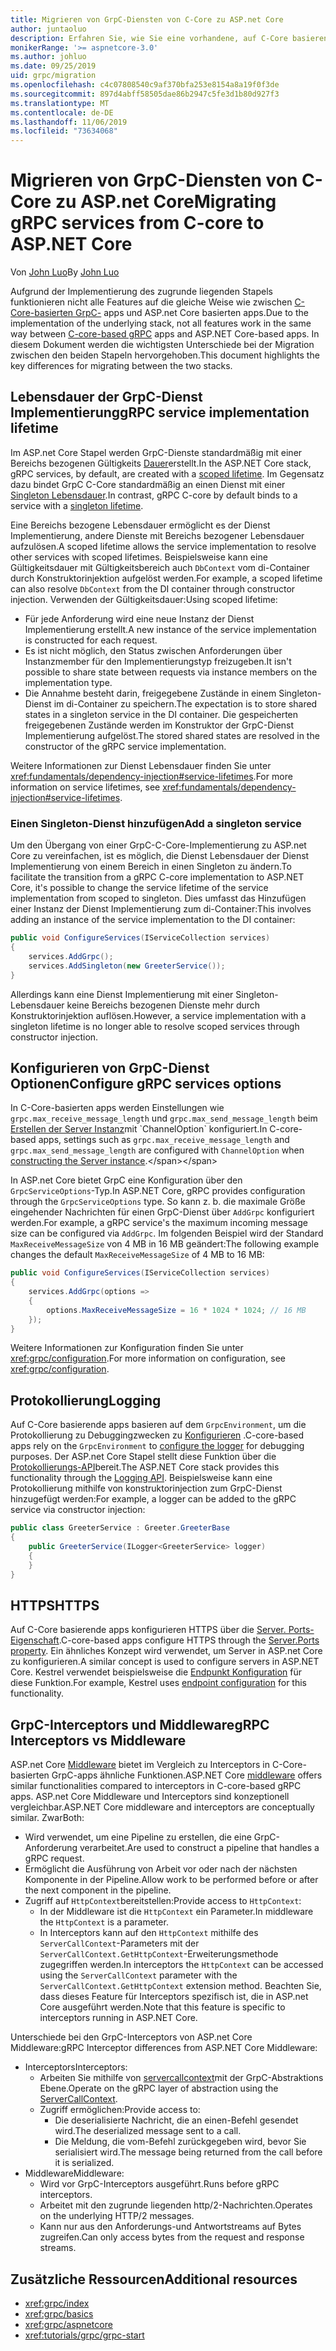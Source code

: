 ```yaml
---
title: Migrieren von GrpC-Diensten von C-Core zu ASP.net Core
author: juntaoluo
description: Erfahren Sie, wie Sie eine vorhandene, auf C-Core basierende GrpC-App verschieben, die auf ASP.net Core Stapel ausgeführt wird.
monikerRange: '>= aspnetcore-3.0'
ms.author: johluo
ms.date: 09/25/2019
uid: grpc/migration
ms.openlocfilehash: c4c07808540c9af370bfa253e8154a8a19f0f3de
ms.sourcegitcommit: 897d4abff58505dae86b2947c5fe3d1b80d927f3
ms.translationtype: MT
ms.contentlocale: de-DE
ms.lasthandoff: 11/06/2019
ms.locfileid: "73634068"
---
```

# <a name="migrating-grpc-services-from-c-core-to-aspnet-core"></a><span data-ttu-id="6b1e1-103">Migrieren von GrpC-Diensten von C-Core zu ASP.net Core</span><span class="sxs-lookup"><span data-stu-id="6b1e1-103">Migrating gRPC services from C-core to ASP.NET Core</span></span>

<span data-ttu-id="6b1e1-104">Von [John Luo](https://github.com/juntaoluo)</span><span class="sxs-lookup"><span data-stu-id="6b1e1-104">By [John Luo](https://github.com/juntaoluo)</span></span>

<span data-ttu-id="6b1e1-105">Aufgrund der Implementierung des zugrunde liegenden Stapels funktionieren nicht alle Features auf die gleiche Weise wie zwischen [C-Core-basierten GrpC-](https://grpc.io/blog/grpc-stacks) apps und ASP.net Core basierten apps.</span><span class="sxs-lookup"><span data-stu-id="6b1e1-105">Due to the implementation of the underlying stack, not all features work in the same way between [C-core-based gRPC](https://grpc.io/blog/grpc-stacks) apps and ASP.NET Core-based apps.</span></span> <span data-ttu-id="6b1e1-106">In diesem Dokument werden die wichtigsten Unterschiede bei der Migration zwischen den beiden Stapeln hervorgehoben.</span><span class="sxs-lookup"><span data-stu-id="6b1e1-106">This document highlights the key differences for migrating between the two stacks.</span></span>

## <a name="grpc-service-implementation-lifetime"></a><span data-ttu-id="6b1e1-107">Lebensdauer der GrpC-Dienst Implementierung</span><span class="sxs-lookup"><span data-stu-id="6b1e1-107">gRPC service implementation lifetime</span></span>

<span data-ttu-id="6b1e1-108">Im ASP.net Core Stapel werden GrpC-Dienste standardmäßig mit einer Bereichs bezogenen Gültigkeits [Dauer](xref:fundamentals/dependency-injection#service-lifetimes)erstellt.</span><span class="sxs-lookup"><span data-stu-id="6b1e1-108">In the ASP.NET Core stack, gRPC services, by default, are created with a [scoped lifetime](xref:fundamentals/dependency-injection#service-lifetimes).</span></span> <span data-ttu-id="6b1e1-109">Im Gegensatz dazu bindet GrpC C-Core standardmäßig an einen Dienst mit einer [Singleton Lebensdauer](xref:fundamentals/dependency-injection#service-lifetimes).</span><span class="sxs-lookup"><span data-stu-id="6b1e1-109">In contrast, gRPC C-core by default binds to a service with a [singleton lifetime](xref:fundamentals/dependency-injection#service-lifetimes).</span></span>

<span data-ttu-id="6b1e1-110">Eine Bereichs bezogene Lebensdauer ermöglicht es der Dienst Implementierung, andere Dienste mit Bereichs bezogener Lebensdauer aufzulösen.</span><span class="sxs-lookup"><span data-stu-id="6b1e1-110">A scoped lifetime allows the service implementation to resolve other services with scoped lifetimes.</span></span> <span data-ttu-id="6b1e1-111">Beispielsweise kann eine Gültigkeitsdauer mit Gültigkeitsbereich auch `DbContext` vom di-Container durch Konstruktorinjektion aufgelöst werden.</span><span class="sxs-lookup"><span data-stu-id="6b1e1-111">For example, a scoped lifetime can also resolve `DbContext` from the DI container through constructor injection.</span></span> <span data-ttu-id="6b1e1-112">Verwenden der Gültigkeitsdauer:</span><span class="sxs-lookup"><span data-stu-id="6b1e1-112">Using scoped lifetime:</span></span>

* <span data-ttu-id="6b1e1-113">Für jede Anforderung wird eine neue Instanz der Dienst Implementierung erstellt.</span><span class="sxs-lookup"><span data-stu-id="6b1e1-113">A new instance of the service implementation is constructed for each request.</span></span>
* <span data-ttu-id="6b1e1-114">Es ist nicht möglich, den Status zwischen Anforderungen über Instanzmember für den Implementierungstyp freizugeben.</span><span class="sxs-lookup"><span data-stu-id="6b1e1-114">It isn't possible to share state between requests via instance members on the implementation type.</span></span>
* <span data-ttu-id="6b1e1-115">Die Annahme besteht darin, freigegebene Zustände in einem Singleton-Dienst im di-Container zu speichern.</span><span class="sxs-lookup"><span data-stu-id="6b1e1-115">The expectation is to store shared states in a singleton service in the DI container.</span></span> <span data-ttu-id="6b1e1-116">Die gespeicherten freigegebenen Zustände werden im Konstruktor der GrpC-Dienst Implementierung aufgelöst.</span><span class="sxs-lookup"><span data-stu-id="6b1e1-116">The stored shared states are resolved in the constructor of the gRPC service implementation.</span></span>

<span data-ttu-id="6b1e1-117">Weitere Informationen zur Dienst Lebensdauer finden Sie unter <xref:fundamentals/dependency-injection#service-lifetimes>.</span><span class="sxs-lookup"><span data-stu-id="6b1e1-117">For more information on service lifetimes, see <xref:fundamentals/dependency-injection#service-lifetimes>.</span></span>

### <a name="add-a-singleton-service"></a><span data-ttu-id="6b1e1-118">Einen Singleton-Dienst hinzufügen</span><span class="sxs-lookup"><span data-stu-id="6b1e1-118">Add a singleton service</span></span>

<span data-ttu-id="6b1e1-119">Um den Übergang von einer GrpC-C-Core-Implementierung zu ASP.net Core zu vereinfachen, ist es möglich, die Dienst Lebensdauer der Dienst Implementierung von einem Bereich in einen Singleton zu ändern.</span><span class="sxs-lookup"><span data-stu-id="6b1e1-119">To facilitate the transition from a gRPC C-core implementation to ASP.NET Core, it's possible to change the service lifetime of the service implementation from scoped to singleton.</span></span> <span data-ttu-id="6b1e1-120">Dies umfasst das Hinzufügen einer Instanz der Dienst Implementierung zum di-Container:</span><span class="sxs-lookup"><span data-stu-id="6b1e1-120">This involves adding an instance of the service implementation to the DI container:</span></span>

```csharp
public void ConfigureServices(IServiceCollection services)
{
    services.AddGrpc();
    services.AddSingleton(new GreeterService());
}
```

<span data-ttu-id="6b1e1-121">Allerdings kann eine Dienst Implementierung mit einer Singleton-Lebensdauer keine Bereichs bezogenen Dienste mehr durch Konstruktorinjektion auflösen.</span><span class="sxs-lookup"><span data-stu-id="6b1e1-121">However, a service implementation with a singleton lifetime is no longer able to resolve scoped services through constructor injection.</span></span>

## <a name="configure-grpc-services-options"></a><span data-ttu-id="6b1e1-122">Konfigurieren von GrpC-Dienst Optionen</span><span class="sxs-lookup"><span data-stu-id="6b1e1-122">Configure gRPC services options</span></span>

<span data-ttu-id="6b1e1-123">In C-Core-basierten apps werden Einstellungen wie `grpc.max_receive_message_length` und `grpc.max_send_message_length` beim [Erstellen der Server Instanz](https://grpc.io/grpc/csharp/api/Grpc.Core.Server.html#Grpc_Core_Server__ctor_System_Collections_Generic_IEnumerable_Grpc_Core_ChannelOption__)mit `ChannelOption` konfiguriert.</span><span class="sxs-lookup"><span data-stu-id="6b1e1-123">In C-core-based apps, settings such as `grpc.max_receive_message_length` and `grpc.max_send_message_length` are configured with `ChannelOption` when [constructing the Server instance](https://grpc.io/grpc/csharp/api/Grpc.Core.Server.html#Grpc_Core_Server__ctor_System_Collections_Generic_IEnumerable_Grpc_Core_ChannelOption__).</span></span>

<span data-ttu-id="6b1e1-124">In ASP.net Core bietet GrpC eine Konfiguration über den `GrpcServiceOptions`-Typ.</span><span class="sxs-lookup"><span data-stu-id="6b1e1-124">In ASP.NET Core, gRPC provides configuration through the `GrpcServiceOptions` type.</span></span> <span data-ttu-id="6b1e1-125">So kann z. b. die maximale Größe eingehender Nachrichten für einen GrpC-Dienst über `AddGrpc` konfiguriert werden.</span><span class="sxs-lookup"><span data-stu-id="6b1e1-125">For example, a gRPC service's the maximum incoming message size can be configured via `AddGrpc`.</span></span> <span data-ttu-id="6b1e1-126">Im folgenden Beispiel wird der Standard `MaxReceiveMessageSize` von 4 MB in 16 MB geändert:</span><span class="sxs-lookup"><span data-stu-id="6b1e1-126">The following example changes the default `MaxReceiveMessageSize` of 4 MB to 16 MB:</span></span>

```csharp
public void ConfigureServices(IServiceCollection services)
{
    services.AddGrpc(options =>
    {
        options.MaxReceiveMessageSize = 16 * 1024 * 1024; // 16 MB
    });
}
```

<span data-ttu-id="6b1e1-127">Weitere Informationen zur Konfiguration finden Sie unter <xref:grpc/configuration>.</span><span class="sxs-lookup"><span data-stu-id="6b1e1-127">For more information on configuration, see <xref:grpc/configuration>.</span></span>

## <a name="logging"></a><span data-ttu-id="6b1e1-128">Protokollierung</span><span class="sxs-lookup"><span data-stu-id="6b1e1-128">Logging</span></span>

<span data-ttu-id="6b1e1-129">Auf C-Core basierende apps basieren auf dem `GrpcEnvironment`, um die Protokollierung zu Debuggingzwecken zu [Konfigurieren](https://grpc.io/grpc/csharp/api/Grpc.Core.GrpcEnvironment.html?q=size#Grpc_Core_GrpcEnvironment_SetLogger_Grpc_Core_Logging_ILogger_) .</span><span class="sxs-lookup"><span data-stu-id="6b1e1-129">C-core-based apps rely on the `GrpcEnvironment` to [configure the logger](https://grpc.io/grpc/csharp/api/Grpc.Core.GrpcEnvironment.html?q=size#Grpc_Core_GrpcEnvironment_SetLogger_Grpc_Core_Logging_ILogger_) for debugging purposes.</span></span> <span data-ttu-id="6b1e1-130">Der ASP.net Core Stapel stellt diese Funktion über die [Protokollierungs-API](xref:fundamentals/logging/index)bereit.</span><span class="sxs-lookup"><span data-stu-id="6b1e1-130">The ASP.NET Core stack provides this functionality through the [Logging API](xref:fundamentals/logging/index).</span></span> <span data-ttu-id="6b1e1-131">Beispielsweise kann eine Protokollierung mithilfe von konstruktorinjection zum GrpC-Dienst hinzugefügt werden:</span><span class="sxs-lookup"><span data-stu-id="6b1e1-131">For example, a logger can be added to the gRPC service via constructor injection:</span></span>

```csharp
public class GreeterService : Greeter.GreeterBase
{
    public GreeterService(ILogger<GreeterService> logger)
    {
    }
}
```

## <a name="https"></a><span data-ttu-id="6b1e1-132">HTTPS</span><span class="sxs-lookup"><span data-stu-id="6b1e1-132">HTTPS</span></span>

<span data-ttu-id="6b1e1-133">Auf C-Core basierende apps konfigurieren HTTPS über die [Server. Ports-Eigenschaft](https://grpc.io/grpc/csharp/api/Grpc.Core.Server.html#Grpc_Core_Server_Ports).</span><span class="sxs-lookup"><span data-stu-id="6b1e1-133">C-core-based apps configure HTTPS through the [Server.Ports property](https://grpc.io/grpc/csharp/api/Grpc.Core.Server.html#Grpc_Core_Server_Ports).</span></span> <span data-ttu-id="6b1e1-134">Ein ähnliches Konzept wird verwendet, um Server in ASP.net Core zu konfigurieren.</span><span class="sxs-lookup"><span data-stu-id="6b1e1-134">A similar concept is used to configure servers in ASP.NET Core.</span></span> <span data-ttu-id="6b1e1-135">Kestrel verwendet beispielsweise die [Endpunkt Konfiguration](xref:fundamentals/servers/kestrel#endpoint-configuration) für diese Funktion.</span><span class="sxs-lookup"><span data-stu-id="6b1e1-135">For example, Kestrel uses [endpoint configuration](xref:fundamentals/servers/kestrel#endpoint-configuration) for this functionality.</span></span>

## <a name="grpc-interceptors-vs-middleware"></a><span data-ttu-id="6b1e1-136">GrpC-Interceptors und Middleware</span><span class="sxs-lookup"><span data-stu-id="6b1e1-136">gRPC Interceptors vs Middleware</span></span>

<span data-ttu-id="6b1e1-137">ASP.net Core [Middleware](xref:fundamentals/middleware/index) bietet im Vergleich zu Interceptors in C-Core-basierten GrpC-apps ähnliche Funktionen.</span><span class="sxs-lookup"><span data-stu-id="6b1e1-137">ASP.NET Core [middleware](xref:fundamentals/middleware/index) offers similar functionalities compared to interceptors in C-core-based gRPC apps.</span></span> <span data-ttu-id="6b1e1-138">ASP.net Core Middleware und Interceptors sind konzeptionell vergleichbar.</span><span class="sxs-lookup"><span data-stu-id="6b1e1-138">ASP.NET Core middleware and interceptors are conceptually similar.</span></span> <span data-ttu-id="6b1e1-139">Zwar</span><span class="sxs-lookup"><span data-stu-id="6b1e1-139">Both:</span></span>

* <span data-ttu-id="6b1e1-140">Wird verwendet, um eine Pipeline zu erstellen, die eine GrpC-Anforderung verarbeitet.</span><span class="sxs-lookup"><span data-stu-id="6b1e1-140">Are used to construct a pipeline that handles a gRPC request.</span></span>
* <span data-ttu-id="6b1e1-141">Ermöglicht die Ausführung von Arbeit vor oder nach der nächsten Komponente in der Pipeline.</span><span class="sxs-lookup"><span data-stu-id="6b1e1-141">Allow work to be performed before or after the next component in the pipeline.</span></span>
* <span data-ttu-id="6b1e1-142">Zugriff auf `HttpContext`bereitstellen:</span><span class="sxs-lookup"><span data-stu-id="6b1e1-142">Provide access to `HttpContext`:</span></span>
  * <span data-ttu-id="6b1e1-143">In der Middleware ist die `HttpContext` ein Parameter.</span><span class="sxs-lookup"><span data-stu-id="6b1e1-143">In middleware the `HttpContext` is a parameter.</span></span>
  * <span data-ttu-id="6b1e1-144">In Interceptors kann auf den `HttpContext` mithilfe des `ServerCallContext`-Parameters mit der `ServerCallContext.GetHttpContext`-Erweiterungsmethode zugegriffen werden.</span><span class="sxs-lookup"><span data-stu-id="6b1e1-144">In interceptors the `HttpContext` can be accessed using the `ServerCallContext` parameter with the `ServerCallContext.GetHttpContext` extension method.</span></span> <span data-ttu-id="6b1e1-145">Beachten Sie, dass dieses Feature für Interceptors spezifisch ist, die in ASP.net Core ausgeführt werden.</span><span class="sxs-lookup"><span data-stu-id="6b1e1-145">Note that this feature is specific to interceptors running in ASP.NET Core.</span></span>

<span data-ttu-id="6b1e1-146">Unterschiede bei den GrpC-Interceptors von ASP.net Core Middleware:</span><span class="sxs-lookup"><span data-stu-id="6b1e1-146">gRPC Interceptor differences from ASP.NET Core Middleware:</span></span>

* <span data-ttu-id="6b1e1-147">Interceptors</span><span class="sxs-lookup"><span data-stu-id="6b1e1-147">Interceptors:</span></span>
  * <span data-ttu-id="6b1e1-148">Arbeiten Sie mithilfe von [servercallcontext](https://grpc.io/grpc/csharp/api/Grpc.Core.ServerCallContext.html)mit der GrpC-Abstraktions Ebene.</span><span class="sxs-lookup"><span data-stu-id="6b1e1-148">Operate on the gRPC layer of abstraction using the [ServerCallContext](https://grpc.io/grpc/csharp/api/Grpc.Core.ServerCallContext.html).</span></span>
  * <span data-ttu-id="6b1e1-149">Zugriff ermöglichen:</span><span class="sxs-lookup"><span data-stu-id="6b1e1-149">Provide access to:</span></span>
    * <span data-ttu-id="6b1e1-150">Die deserialisierte Nachricht, die an einen-Befehl gesendet wird.</span><span class="sxs-lookup"><span data-stu-id="6b1e1-150">The deserialized message sent to a call.</span></span>
    * <span data-ttu-id="6b1e1-151">Die Meldung, die vom-Befehl zurückgegeben wird, bevor Sie serialisiert wird.</span><span class="sxs-lookup"><span data-stu-id="6b1e1-151">The message being returned from the call before it is serialized.</span></span>
* <span data-ttu-id="6b1e1-152">Middleware</span><span class="sxs-lookup"><span data-stu-id="6b1e1-152">Middleware:</span></span>
  * <span data-ttu-id="6b1e1-153">Wird vor GrpC-Interceptors ausgeführt.</span><span class="sxs-lookup"><span data-stu-id="6b1e1-153">Runs before gRPC interceptors.</span></span>
  * <span data-ttu-id="6b1e1-154">Arbeitet mit den zugrunde liegenden http/2-Nachrichten.</span><span class="sxs-lookup"><span data-stu-id="6b1e1-154">Operates on the underlying HTTP/2 messages.</span></span>
  * <span data-ttu-id="6b1e1-155">Kann nur aus den Anforderungs-und Antwortstreams auf Bytes zugreifen.</span><span class="sxs-lookup"><span data-stu-id="6b1e1-155">Can only access bytes from the request and response streams.</span></span>

## <a name="additional-resources"></a><span data-ttu-id="6b1e1-156">Zusätzliche Ressourcen</span><span class="sxs-lookup"><span data-stu-id="6b1e1-156">Additional resources</span></span>

* <xref:grpc/index>
* <xref:grpc/basics>
* <xref:grpc/aspnetcore>
* <xref:tutorials/grpc/grpc-start>
